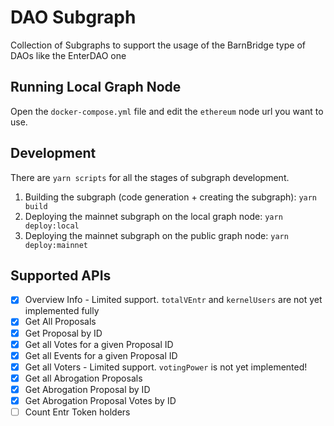 # DAO Subgraph

Collection of Subgraphs to support the usage of the BarnBridge type of DAOs like the EnterDAO one

## Running Local Graph Node

Open the `docker-compose.yml` file and edit the `ethereum` node url you want to use. 

## Development

There are `yarn scripts` for all the stages of subgraph development.

1. Building the subgraph (code generation + creating the subgraph): `yarn build`
2. Deploying the mainnet subgraph on the local graph node: `yarn deploy:local`
3. Deploying the mainnet subgraph on the public graph node: `yarn deploy:mainnet`

## Supported APIs

- [X] Overview Info - Limited support. `totalVEntr` and `kernelUsers` are not yet implemented fully
- [X] Get All Proposals
- [X] Get Proposal by ID
- [X] Get all Votes for a given Proposal ID
- [X] Get all Events for a given Proposal ID
- [X] Get all Voters - Limited support. `votingPower` is not yet implemented!
- [X] Get all Abrogation Proposals
- [X] Get Abrogation Proposal by ID
- [X] Get Abrogation Proposal Votes by ID
- [ ] Count Entr Token holders